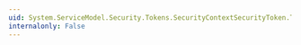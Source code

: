 ```yaml
---
uid: System.ServiceModel.Security.Tokens.SecurityContextSecurityToken.ToString
internalonly: False
---
```

